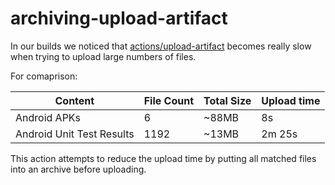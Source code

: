 # archiving-upload-artifact

In our builds we noticed that [actions/upload-artifact](https://github.com/actions/upload-artifact) becomes really slow when trying to upload large numbers of files.

For comaprison:

|          Content          | File Count | Total Size | Upload time |
|---------------------------|------------|------------|-------------|
| Android APKs              | 6          | ~88MB      | 8s          |
| Android Unit Test Results | 1192       | ~13MB      | 2m 25s      |

This action attempts to reduce the upload time by putting all matched files into an archive before uploading.
